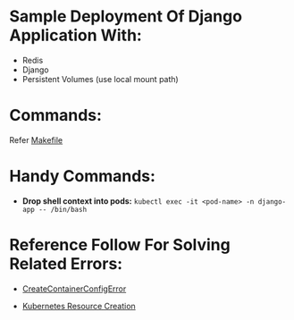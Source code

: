 # Sample Deployment Of Django Application With:
- Redis
- Django
- Persistent Volumes (use local mount path)

# Commands:
Refer [Makefile](./Makefile)

# Handy Commands:

- **Drop shell context into pods:** ``kubectl exec -it <pod-name> -n django-app -- /bin/bash``


# Reference Follow For Solving Related Errors:

- [CreateContainerConfigError](https://stackoverflow.com/questions/63059963/kubernete-createcontainerconfigerror)

- [Kubernetes Resource Creation](https://github.com/sbhusal123/kubernetes-curated/tree/main/Curated%20Reference/Resource%20Creation)
